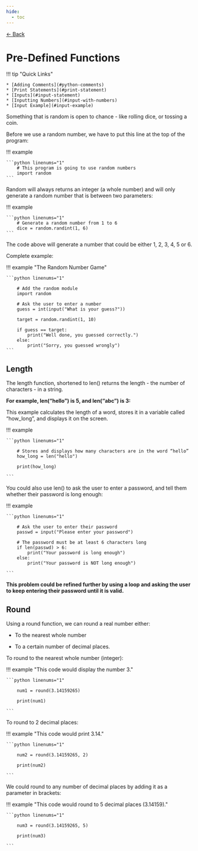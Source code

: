 ```yaml
---
hide:
  - toc
---
```


<a href="javascript:history.back()" class="md-button back-button"> ← Back</a>

# Pre-Defined Functions

!!! tip "Quick Links"

    * [Adding Comments](#python-comments)
    * [Print Statements](#print-statement)
    * [Inputs](#input-statement)
    * [Inputting Numbers](#input-with-numbers)
	* [Input Example](#input-example)

Something that is random is open to chance - like rolling dice, or tossing a coin.

Before we use a random number, we have to put this line at the top of the program:

!!! example

	```python linenums="1"
		# This program is going to use random numbers
		import random
	```

Random will always returns an integer (a whole number) and will only generate a random number that is between two parameters:

!!! example

	```python linenums="1"
		# Generate a random number from 1 to 6
		dice = random.randint(1, 6)
	```

The code above will generate a number that could be either 1, 2, 3, 4, 5 or 6.

Complete example:

!!! example "The Random Number Game"

	```python linenums="1"
	
		# Add the random module
		import random
		
		# Ask the user to enter a number
		guess = int(input("What is your guess?"))
		
		target = random.randint(1, 10)
  
		if guess == target:
			print("Well done, you guessed correctly.")
		else:
			print("Sorry, you guessed wrongly")
	```
## Length 

The length function, shortened to len() returns the length - the number of characters - in a string.

__For example, len(“hello”) is 5, and len(“abc”) is 3:__

This example calculates the length of a word, stores it in a variable called “how_long”, and displays it on the screen.

!!! example

	```python linenums="1"
	
		# Stores and displays how many characters are in the word “hello”
		how_long = len("hello")
  
		print(how_long)

	```

You could also use len() to ask the user to enter a password, and tell them whether their password is long enough:
    
!!! example

	```python linenums="1"
	
		# Ask the user to enter their password
		passwd = input("Please enter your password")
		
		# The password must be at least 6 characters long
		if len(passwd) > 6:
		    print("Your password is long enough")
		else:
		    print("Your password is NOT long enough")

	```    

__This problem could be refined further by using a loop and asking the user to keep entering their password until it is valid.__

## Round

Using a round function, we can round a real number either:

* To the nearest whole number
  
* To a certain number of decimal places.
  
To round to the nearest whole number (integer):

!!! example "This code would display the number 3."

	```python linenums="1"
	
		num1 = round(3.14159265)
  
		print(num1)

	```   

To round to 2 decimal places:

!!! example "This code would print 3.14."

	```python linenums="1"
	
		num2 = round(3.14159265, 2)
		
		print(num2)

	```   
 
We could round to any number of decimal places by adding it as a parameter in brackets:

!!! example "This code would round to 5 decimal places (3.14159)."

	```python linenums="1"
	
		num3 = round(3.14159265, 5)
		
		print(num3)

	```   